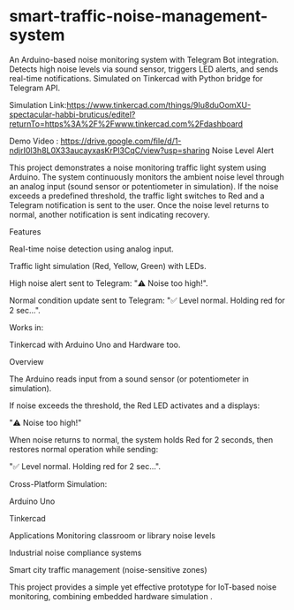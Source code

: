 # smart-traffic-noise-management-system
An Arduino-based noise monitoring system with Telegram Bot integration. Detects high noise levels via sound sensor, triggers LED alerts, and sends real-time notifications. Simulated on Tinkercad with Python bridge for Telegram API.

Simulation Link:https://www.tinkercad.com/things/9Iu8duOomXU-spectacular-habbi-bruticus/editel?returnTo=https%3A%2F%2Fwww.tinkercad.com%2Fdashboard

Demo Video : https://drive.google.com/file/d/1-ndjrI0l3h8L0X33aucayxasKrPl3CqC/view?usp=sharing
Noise Level Alert 

This project demonstrates a noise monitoring traffic light system using Arduino.
The system continuously monitors the ambient noise level through an analog input (sound sensor or potentiometer in simulation). If the noise exceeds a predefined threshold, the traffic light switches to Red and a Telegram notification is sent to the user. Once the noise level returns to normal, another notification is sent indicating recovery.

Features

Real-time noise detection using analog input.

Traffic light simulation (Red, Yellow, Green) with LEDs.

High noise alert sent to Telegram: "⚠️ Noise too high!".

Normal condition update sent to Telegram: "✅ Level normal. Holding red for 2 sec...".

Works in:

Tinkercad with Arduino Uno and Hardware too.

Overview

The Arduino reads input from a sound sensor (or potentiometer in simulation).

If noise exceeds the threshold, the Red LED activates and a displays:

"⚠️ Noise too high!"

When noise returns to normal, the system holds Red for 2 seconds, then restores normal operation while sending:

"✅ Level normal. Holding red for 2 sec...".

Cross-Platform Simulation:

Arduino Uno 

Tinkercad 


Applications
Monitoring classroom or library noise levels

Industrial noise compliance systems

Smart city traffic management (noise-sensitive zones)

This project provides a simple yet effective prototype for IoT-based noise monitoring, combining embedded hardware simulation .




